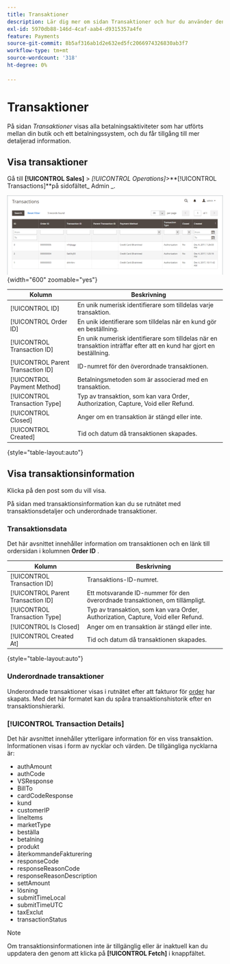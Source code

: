 ```yaml
---
title: Transaktioner
description: Lär dig mer om sidan Transaktioner och hur du använder den för att spåra aktiviteter mellan din butik och ett betalningssystem.
exl-id: 5970db88-146d-4caf-aab4-d9315357a4fe
feature: Payments
source-git-commit: 8b5af316ab1d2e632ed5fc2066974326830ab3f7
workflow-type: tm+mt
source-wordcount: '318'
ht-degree: 0%

---
```


# Transaktioner

På sidan _Transaktioner_ visas alla betalningsaktiviteter som har utförts mellan din butik och ett betalningssystem, och du får tillgång till mer detaljerad information.

## Visa transaktioner

Gå till **[!UICONTROL Sales]** > _[!UICONTROL Operations]_>**[!UICONTROL Transactions]**på sidofältet_ Admin _.

![Transaktionsrutnät](./assets/transactions.png){width="600" zoomable="yes"}

| Kolumn | Beskrivning |
|--- |--- |
| [!UICONTROL ID] | En unik numerisk identifierare som tilldelas varje transaktion. |
| [!UICONTROL Order ID] | En unik identifierare som tilldelas när en kund gör en beställning. |
| [!UICONTROL Transaction ID] | En unik numerisk identifierare som tilldelas när en transaktion inträffar efter att en kund har gjort en beställning. |
| [!UICONTROL Parent Transaction ID] | ID-numret för den överordnade transaktionen. |
| [!UICONTROL Payment Method] | Betalningsmetoden som är associerad med en transaktion. |
| [!UICONTROL Transaction Type] | Typ av transaktion, som kan vara Order, Authorization, Capture, Void eller Refund. |
| [!UICONTROL Closed] | Anger om en transaktion är stängd eller inte. |
| [!UICONTROL Created] | Tid och datum då transaktionen skapades. |

{style="table-layout:auto"}

## Visa transaktionsinformation

Klicka på den post som du vill visa.

På sidan med transaktionsinformation kan du se rutnätet med transaktionsdetaljer och underordnade transaktioner.

### Transaktionsdata

Det här avsnittet innehåller information om transaktionen och en länk till ordersidan i kolumnen **Order ID** .

| Kolumn | Beskrivning |
|--- |--- |
| [!UICONTROL Transaction ID] | Transaktions-ID-numret. |
| [!UICONTROL Parent Transaction ID] | Ett motsvarande ID-nummer för den överordnade transaktionen, om tillämpligt. |
| [!UICONTROL Transaction Type] | Typ av transaktion, som kan vara Order, Authorization, Capture, Void eller Refund. |
| [!UICONTROL Is Closed] | Anger om en transaktion är stängd eller inte. |
| [!UICONTROL Created At] | Tid och datum då transaktionen skapades. |

{style="table-layout:auto"}

### Underordnade transaktioner

Underordnade transaktioner visas i rutnätet efter att fakturor för [order](orders.md) har skapats. Med det här formatet kan du spåra transaktionshistorik efter en transaktionshierarki.

### [!UICONTROL Transaction Details]

Det här avsnittet innehåller ytterligare information för en viss transaktion. Informationen visas i form av nycklar och värden. De tillgängliga nycklarna är:

- authAmount
- authCode
- VSResponse
- BillTo
- cardCodeResponse
- kund
- customerIP
- lineItems
- marketType
- beställa
- betalning
- produkt
- återkommandeFakturering
- responseCode
- responseReasonCode
- responseReasonDescription
- settAmount
- lösning
- submitTimeLocal
- submitTimeUTC
- taxExclut
- transactionStatus

>[!NOTE]
>
>Om transaktionsinformationen inte är tillgänglig eller är inaktuell kan du uppdatera den genom att klicka på **[!UICONTROL Fetch]** i knappfältet.
